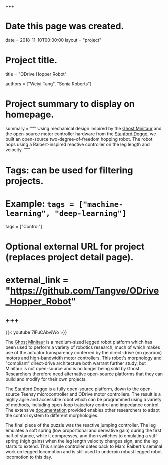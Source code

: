 +++
# Date this page was created.
date = 2018-11-10T00:00:00
layout = "project"

# Project title.
title = "ODrive Hopper Robot"

authors = ["Weiyi Tang", "Sonia Roberts"]

# Project summary to display on homepage.
summary = """
Using mechanical design inspired by the [Ghost Minitaur](https://kodlab.seas.upenn.edu/robots/ghost-minitaur/) and the open-source motor controller hardware from the [Stanford Doggo](https://github.com/Nate711/StanfordDoggoProject), we built an open-source two-degree-of-freedom hopping robot. The robot hops using a Raibert-inspired reactive controller on the leg length and velocity.
 """

# Tags: can be used for filtering projects.
# Example: `tags = ["machine-learning", "deep-learning"]`
tags = ["Control"]

# Optional external URL for project (replaces project detail page).
# external_link = "https://github.com/Tangve/ODrive_Hopper_Robot"
+++
---
{{< youtube 7lFuCAbviWo >}}

The [Ghost Minitaur](https://kodlab.seas.upenn.edu/robots/ghost-minitaur/) is a medium-sized legged robot platform which has been used to perform a variety of robotics research, much of which makes use of the actuator transparency conferred by the direct-drive (no gearbox) motors and high-bandwidth motor controllers. This robot's morphology and "compliant" direct-drive architecture both warrant further study, but Minitaur is not open-source and is no longer being sold by Ghost. Researchers therefore need alternative open-source platforms that they can build and modify for their own projects.

The [Stanford Doggo](https://github.com/Nate711/StanfordDoggoProject) is a fully open-source platform, down to the open-source Teensy microcontroller and ODrive motor controllers. The result is a highly agile and accessible robot which can be programmed using a variety of methods, including open-loop trajectory control and impedance control. The extensive [documentation](https://docs.odriverobotics.com/) provided enables other researchers to adapt the control system to different morphologies.

The final piece of the puzzle was the reactive jumping controller. The leg emulates a soft spring (low proportional and derivative gain) during the first half of stance, while it compresses, and then switches to emulating a stiff spring (high gains) when the leg length velocity changes sign, and the leg starts to extend. This simple controller dates back to Marc Raibert's seminal work on legged locomotion and is still used to underpin robust legged robot locomotion to this day.
